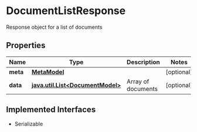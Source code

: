 

# DocumentListResponse

Response object for a list of documents

## Properties

Name | Type | Description | Notes
------------ | ------------- | ------------- | -------------
**meta** | [**MetaModel**](MetaModel.md) |  |  [optional]
**data** | [**java.util.List&lt;DocumentModel&gt;**](DocumentModel.md) | Array of documents |  [optional]


## Implemented Interfaces

* Serializable


